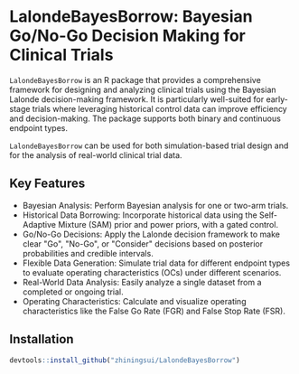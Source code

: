 # LalondeBayesBorrow: Bayesian Go/No-Go Decision Making for Clinical Trials
`LalondeBayesBorrow` is an R package that provides a comprehensive framework for designing and analyzing clinical trials using the Bayesian Lalonde decision-making framework. It is particularly well-suited for early-stage trials where leveraging historical control data can improve efficiency and decision-making. The package supports both binary and continuous endpoint types.

`LalondeBayesBorrow` can be used for both simulation-based trial design and for the analysis of real-world clinical trial data.

## Key Features
- Bayesian Analysis: Perform Bayesian analysis for one or two-arm trials.
- Historical Data Borrowing: Incorporate historical data using the Self-Adaptive Mixture (SAM) prior and power priors, with a gated control.
- Go/No-Go Decisions: Apply the Lalonde decision framework to make clear "Go", "No-Go", or "Consider" decisions based on posterior probabilities and credible intervals.
- Flexible Data Generation: Simulate trial data for different endpoint types to evaluate operating characteristics (OCs) under different scenarios.
- Real-World Data Analysis: Easily analyze a single dataset from a completed or ongoing trial.
- Operating Characteristics: Calculate and visualize operating characteristics like the False Go Rate (FGR) and False Stop Rate (FSR).

## Installation  
```R
devtools::install_github("zhiningsui/LalondeBayesBorrow")
